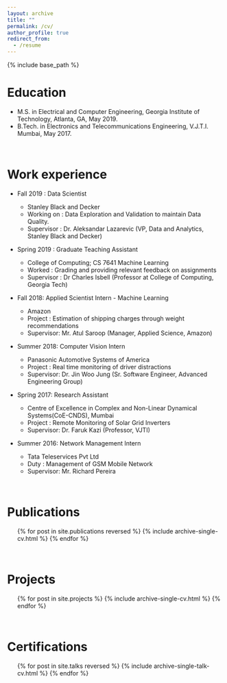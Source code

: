 ```yaml
---
layout: archive
title: ""
permalink: /cv/
author_profile: true
redirect_from:
  - /resume
---
```


{% include base_path %}

Education
======

* M.S. in Electrical and Computer Engineering, Georgia Institute of Technology, Atlanta, GA, May 2019.
* B.Tech. in Electronics and Telecommunications Engineering, V.J.T.I. Mumbai, May 2017.


<br> 

Work experience
======
* Fall 2019 : Data Scientist
  * Stanley Black and Decker
  * Working on : Data Exploration and Validation to maintain Data Quality.
  * Supervisor : Dr. Aleksandar Lazarevic (VP, Data and Analytics, Stanley Black and Decker)
 
* Spring 2019 : Graduate Teaching Assistant
  * College of Computing; CS 7641 Machine Learning
  * Worked : Grading and providing relevant feedback on assignments
  * Supervisor : Dr Charles Isbell (Professor at College of Computing, Georgia Tech) 

* Fall 2018: Applied Scientist Intern - Machine Learning
  * Amazon
  * Project : Estimation of shipping charges through weight recommendations
  * Supervisor: Mr. Atul Saroop (Manager, Applied Science, Amazon)
  
* Summer 2018: Computer Vision Intern
  * Panasonic Automotive Systems of America
  * Project : Real time monitoring of driver distractions
  * Supervisor: Dr. Jin Woo Jung (Sr. Software Engineer, Advanced Engineering Group)

* Spring 2017: Research Assistant
  * Centre of Excellence in Complex and Non-Linear Dynamical Systems(CoE-CNDS), Mumbai
  * Project : Remote Monitoring of Solar Grid Inverters
  * Supervisor: Dr. Faruk Kazi (Professor, VJTI)
  
* Summer 2016: Network Management Intern
  * Tata Teleservices Pvt Ltd
  * Duty : Management of GSM Mobile Network 
  * Supervisor: Mr. Richard Pereira 
 
<br>  
  
Publications
======
  <ul>{% for post in site.publications reversed %}
    {% include archive-single-cv.html %}
  {% endfor %}</ul>
  
<br> 

Projects
======
  <ul>{% for post in site.projects %}
    {% include archive-single-cv.html %}
  {% endfor %}</ul>
  
<br> 
  
Certifications
======
  <ul>{% for post in site.talks reversed %}
    {% include archive-single-talk-cv.html %}
  {% endfor %}</ul>
  
<br> 

